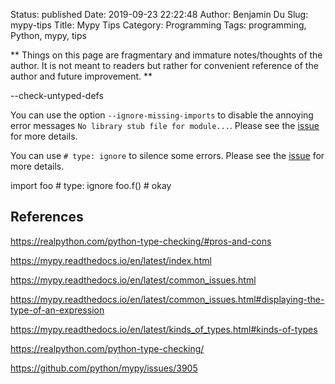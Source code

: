Status: published
Date: 2019-09-23 22:22:48
Author: Benjamin Du
Slug: mypy-tips
Title: Mypy Tips
Category: Programming
Tags: programming, Python, mypy, tips

**
Things on this page are fragmentary and immature notes/thoughts of the author.
It is not meant to readers but rather for convenient reference of the author and future improvement.
**




--check-untyped-defs

You can use the option `--ignore-missing-imports` to disable the annoying error messages `No library stub file for module...`.
Please see the [issue](https://github.com/python/mypy/issues/3905) for more details.

You can use `# type: ignore` to silence some errors.
Please see the [issue](https://github.com/python/mypy/issues/500) for more details.

import foo # type: ignore
foo.f()  # okay

## References

https://realpython.com/python-type-checking/#pros-and-cons

https://mypy.readthedocs.io/en/latest/index.html

https://mypy.readthedocs.io/en/latest/common_issues.html

https://mypy.readthedocs.io/en/latest/common_issues.html#displaying-the-type-of-an-expression

https://mypy.readthedocs.io/en/latest/kinds_of_types.html#kinds-of-types

https://realpython.com/python-type-checking/


https://github.com/python/mypy/issues/3905
